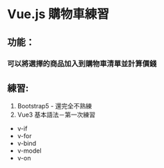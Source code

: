 # Vue.js 購物車練習

## 功能：

### 可以將選擇的商品加入到購物車清單並計算價錢

## 練習:

1. Bootstrap5 - 還完全不熟練
2. Vue3 基本語法－第一次練習

- v-if
- v-for
- v-bind
- v-model
- v-on
